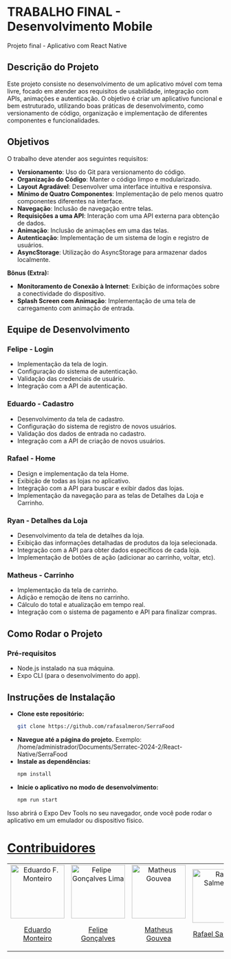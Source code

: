 # TRABALHO FINAL - Desenvolvimento Mobile
Projeto final - Aplicativo com React Native

## Descrição do Projeto
Este projeto consiste no desenvolvimento de um aplicativo móvel com tema livre, focado em atender aos requisitos de usabilidade, integração com APIs, animações e autenticação. O objetivo é criar um aplicativo funcional e bem estruturado, utilizando boas práticas de desenvolvimento, como versionamento de código, organização e implementação de diferentes componentes e funcionalidades.

## Objetivos
O trabalho deve atender aos seguintes requisitos:
- **Versionamento**: Uso do Git para versionamento do código.
- **Organização do Código**: Manter o código limpo e modularizado.
- **Layout Agradável**: Desenvolver uma interface intuitiva e responsiva.
- **Mínimo de Quatro Componentes**: Implementação de pelo menos quatro componentes diferentes na interface.
- **Navegação**: Inclusão de navegação entre telas.
- **Requisições a uma API**: Interação com uma API externa para obtenção de dados.
- **Animação**: Inclusão de animações em uma das telas.
- **Autenticação**: Implementação de um sistema de login e registro de usuários.
- **AsyncStorage**: Utilização do AsyncStorage para armazenar dados localmente.

**Bônus (Extra):**
- **Monitoramento de Conexão à Internet**: Exibição de informações sobre a conectividade do dispositivo.
- **Splash Screen com Animação**: Implementação de uma tela de carregamento com animação de entrada.

## Equipe de Desenvolvimento
### Felipe - **Login**
- Implementação da tela de login.
- Configuração do sistema de autenticação.
- Validação das credenciais de usuário.
- Integração com a API de autenticação.

### Eduardo - **Cadastro**
- Desenvolvimento da tela de cadastro.
- Configuração do sistema de registro de novos usuários.
- Validação dos dados de entrada no cadastro.
- Integração com a API de criação de novos usuários.

### Rafael - **Home**
- Design e implementação da tela Home.
- Exibição de todas as lojas no aplicativo.
- Integração com a API para buscar e exibir dados das lojas.
- Implementação da navegação para as telas de Detalhes da Loja e Carrinho.

### Ryan - **Detalhes da Loja**
- Desenvolvimento da tela de detalhes da loja.
- Exibição das informações detalhadas de produtos da loja selecionada.
- Integração com a API para obter dados específicos de cada loja.
- Implementação de botões de ação (adicionar ao carrinho, voltar, etc).

### Matheus - **Carrinho**
- Implementação da tela de carrinho.
- Adição e remoção de itens no carrinho.
- Cálculo do total e atualização em tempo real.
- Integração com o sistema de pagamento e API para finalizar compras.

## Como Rodar o Projeto
### Pré-requisitos
- Node.js instalado na sua máquina.
- Expo CLI (para o desenvolvimento do app).

## Instruções de Instalação
- **Clone este repositório:**
   ```bash
   git clone https://github.com/rafasalmeron/SerraFood
- **Navegue até a página do projeto.**
Exemplo: /home/administrador/Documents/Serratec-2024-2/React-Native/SerraFood
- **Instale as dependências:**
  ```bash
  npm install
  ```
- **Inicie o aplicativo no modo de desenvolvimento:**
  ```bash
  npm run start
  ```

Isso abrirá o Expo Dev Tools no seu navegador, onde você pode rodar o aplicativo em um emulador ou dispositivo físico.

# <a href="https://github.com/rafasalmeron/SerraFood/graphs/contributors" target="_blank">Contribuidores</a>
<table>
  <tr>
    <td align="center">
        <img src="https://github.com/eduardofmonteiro.png" width="125px;" alt="Eduardo F. Monteiro"/><br />
         <p><a href="https://github.com/eduardofmonteiro" target="_blank">Eduardo Monteiro</a></p>
      </a>
    </td>
    <td align="center">
        <img src="https://github.com/Felipe-Goncalves-Lima.png" width="125px;" alt="Felipe Gonçalves Lima"/><br />
         <p><a href="https://github.com/Felipe-Goncalves-Lima" target="_blank">Felipe Gonçalves</a></p>
      </a>
    </td>
    <td align="center">
        <img src="https://github.com/matheusgouvea.png" width="125px;" alt="Matheus Gouvea"/><br />
         <p><a href="https://github.com/matheusgouvea" target="_blank">Matheus Gouvea</a></p>
      </a>
    </td>
    <td align="center">
        <img src="https://github.com/rafasalmeron.png" width="125px;" alt="Rafa Salmeron"/><br />
         <p><a href="https://github.com/rafasalmeron" target="_blank">Rafael Salmeron</a></p>
      </a>
    </td>
    <td align="center">
        <img src="https://github.com/ryansouza9.png" width="125px;" alt="Ryan Souza"/><br />
         <p><a href="https://github.com/ryansouza9" target="_blank">Ryan Souza</a></p>
      </a>
    </td>
  </tr>
</table>

